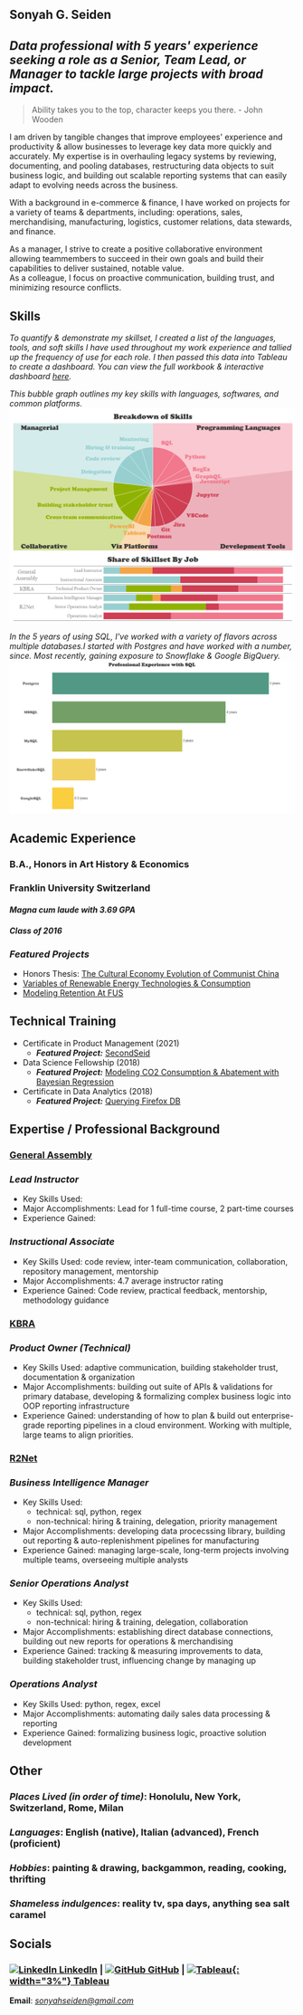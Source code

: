 ## Sonyah G. Seiden
## *Data professional with 5 years' experience seeking a role as a Senior, Team Lead, or Manager to tackle large projects with broad impact.*
> Ability takes you to the top, character keeps you there. - John Wooden

I am driven by tangible changes that improve employees' experience and productivity & allow businesses to leverage key data more quickly and accurately. My expertise is in overhauling legacy systems by reviewing, documenting, and pooling databases, restructuring data objects to suit business logic, and building out scalable reporting systems that can easily adapt to evolving needs across the business.   
   
With a background in e-commerce & finance, I have worked on projects for a variety of teams & departments, including: operations, sales, merchandising, manufacturing, logistics, customer relations, data stewards, and finance.   
   
As a manager, I strive to create a positive collaborative environment allowing teammembers to succeed in their own goals and build their capabilities to deliver sustained, notable value.   
As a colleague, I focus on proactive communication, building trust, and minimizing resource conflicts.   
    
## **Skills**
*To quantify & demonstrate my skillset, I created a list of the languages, tools, and soft skills I have used throughout my work experience and tallied up the frequency of use for each role. I then passed this data into Tableau to create a dashboard. You can view the full workbook & interactive dashboard [here](https://public.tableau.com/views/SkillsDashboard_17017951188280/Dashboard1?:language=en-US&publish=yes&:display_count=n&:origin=viz_share_link).*   
   
*This bubble graph outlines my key skills with languages, softwares, and common platforms.*
![Skills](/assets/skills_dash.png)   
    
*In the 5 years of using SQL, I've worked with a variety of flavors across multiple databases.I started with Postgres and have worked with a number, since. Most recently, gaining exposure to Snowflake & Google BigQuery.*
![SQL](/assets/sql.png)

## **Academic Experience**
### B.A., Honors in Art History & Economics
### Franklin University Switzerland
#### *Magna cum laude with 3.69 GPA*
#### *Class of 2016*
### **_Featured Projects_**
- Honors Thesis: [The Cultural Economy Evolution of Communist China](https://www.dropbox.com/s/gsgqfrrfpdt7qh1/Senior%20Project.pdf?dl=0)
- [Variables of Renewable Energy Technologies & Consumption](https://drive.google.com/file/d/0Bzl5OOP0E_4ld2dhYmhoTzVnYUE/view?resourcekey=0-owW0jMXz2Rw2ryLsqcmWJg)
- [Modeling Retention At FUS](https://www.slideshare.net/SonyahSeiden/retention-at-fus-63031477)

## **Technical Training**
- Certificate in Product Management (2021)
  - **_Featured Project:_** [SecondSeid](https://docs.google.com/presentation/d/1QKnIY2CV-IryE60fJK4vqi5bh5KWzC5ZHBQ_wkm0OpU/edit?usp=sharing)
- Data Science Fellowship (2018)
  - **_Featured Project:_** [Modeling CO2 Consumption & Abatement with Bayesian Regression](https://github.com/sonyah-hawaii/Capstone)
- Certificate in Data Analytics (2018)
  - **_Featured Project:_** [Querying Firefox DB](https://github.com/sonyah-hawaii/SQL_Queries)


## **Expertise / Professional Background**  
### <u>General Assembly</u>
### *Lead Instructor*
- Key Skills Used: 
- Major Accomplishments: Lead for 1 full-time course, 2 part-time courses
- Experience Gained:   
   
### *Instructional Associate*
- Key Skills Used: code review, inter-team communication, collaboration, repository management, mentorship
- Major Accomplishments: 4.7 average instructor rating
- Experience Gained: Code review, practical feedback, mentorship, methodology guidance
   
### <u>KBRA</u>
### *Product Owner (Technical)*
- Key Skills Used: adaptive communication, building stakeholder trust, documentation & organization
- Major Accomplishments: building out suite of APIs & validations for primary database, developing & formalizing complex business logic into OOP reporting infrastructure
- Experience Gained: understanding of how to plan & build out enterprise-grade reporting pipelines in a cloud environment. Working with multiple, large teams to align priorities. 
   
### <u>R2Net</u>
### *Business Intelligence Manager*
- Key Skills Used: 
  - technical: sql, python, regex
  - non-technical: hiring & training, delegation, priority management
- Major Accomplishments: developing data procecssing library, building out reporting & auto-replenishment pipelines for manufacturing
- Experience Gained: managing large-scale, long-term projects involving multiple teams, overseeing multiple analysts   
   
### *Senior Operations Analyst*
- Key Skills Used: 
  - technical: sql, python, regex
  - non-technical: hiring & training, delegation, collaboration
- Major Accomplishments: establishing direct database connections, building out new reports for operations & merchandising
- Experience Gained: tracking & measuring improvements to data, building stakeholder trust, influencing change by managing up
    
### *Operations Analyst*
- Key Skills Used: python, regex, excel
- Major Accomplishments: automating daily sales data processing & reporting
- Experience Gained: formalizing business logic, proactive solution development
   
## **Other**
### *Places Lived (in order of time)*: Honolulu, New York, Switzerland, Rome, Milan
### *Languages*: English (native), Italian (advanced), French (proficient)
### *Hobbies*: painting & drawing, backgammon, reading, cooking, thrifting
### *Shameless indulgences*: reality tv, spa days, anything sea salt caramel

## **Socials**
### [![LinkedIn](https://i.stack.imgur.com/gVE0j.png) LinkedIn](https://www.linkedin.com/in/sonyahseiden/) | [![GitHub](https://i.stack.imgur.com/tskMh.png) GitHub](https://github.com/sonyah-hawaii) | [![Tableau](https://logowik.com/content/uploads/images/tableau-software.jpg){: width="3%"} Tableau](https://public.tableau.com/app/profile/sonyah/vizzes)

**Email**: *sonyahseiden@gmail.com*
